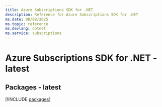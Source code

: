 ```yaml
---
title: Azure Subscriptions SDK for .NET
description: Reference for Azure Subscriptions SDK for .NET
ms.date: 08/08/2025
ms.topic: reference
ms.devlang: dotnet
ms.service: subscriptions
---
```

# Azure Subscriptions SDK for .NET - latest
## Packages - latest
[!INCLUDE [packages](subscriptions-index.md)]